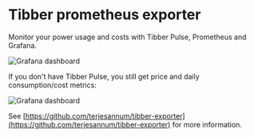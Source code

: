 # Tibber prometheus exporter

Monitor your power usage and costs with Tibber Pulse, Prometheus and Grafana.

![Grafana dashboard](https://raw.githubusercontent.com/terjesannum/tibber-exporter/master/grafana/dashboard.png)

If you don't have Tibber Pulse, you still get price and daily consumption/cost metrics:

![Grafana dashboard](https://raw.githubusercontent.com/terjesannum/tibber-exporter/master/grafana/dashboard-without-pulse.png)

See [https://github.com/terjesannum/tibber-exporter](https://github.com/terjesannum/tibber-exporter) for more information.
